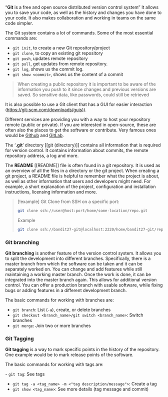 “**Git** is a free and open source distributed version control system”
It allows you to save your code, as well as the history and changes you have done to your code. It also makes collaboration and working in teams on the same code simpler.

The Git system contains a lot of commands. Some of the most essential commands are:

- `git init`, to create a new Git repository/project
- `git clone`, to copy an existing git repository
- `git push`, updates remote repository
- `git pull`, get updates from remote repository. 
- `git log`, shows us the commit log.
- `git show <commit>`, shows us the content of a commit

> When creating a public repository it is important to be aware of the information you push to it since changes and previous versions are saved. So sensitive data, like passwords, could still be retrieved

It is also possible to use a Git client that has a GUI for easier interaction ([https://git-scm.com/downloads/guis)](https://git-scm.com/downloads/guis)).

Different services are providing you with a way to host your repository remote (public or private). If you are interested in open-source, these are often also the places to get the software or contribute. Very famous ones would be [Github](https://github.com/) and [GitLab](https://about.gitlab.com/).

The ‘**.git**’ directory [[git (directory)]] contains all information that is required for version control. It contains information about commits, the remote repository address, a log and more.

The **README** [[README]] file is often found in a git repository. It is used as an overview of all the files in a directory or the git project. When creating a git project, a README file is helpful to remember what the project is about, as well as other information that users and developers might need. For example, a short explanation of the project, configuration and installation instructions, licensing information and more.

> [!example]
> Git Clone from SSH on a specific port:
> ````bash
> git clone ssh://user@host:port/home/some-location/repo.git
> ````
> Example
> ````bash
> git clone ssh://bandit27-git@localhost:2220/home/bandit27-git/repo.git
> ````

### **Git branching**

**Git branching** is another feature of the version control system. It allows you to split the development into different branches. Specifically, there is a master branch from which the software can be taken and it can be separately worked on. You can change and add features while still maintaining a working master branch. Once the work is done, it can be integrated into the master branch again. This allows for additional version control. You can offer a production branch with usable software, while fixing bugs or adding features in a different development branch.

The basic commands for working with branches are:

- `git branch`: List (`-a`), create, or delete branches
- `git checkout <branch_name>/git switch <branch_name>`: Switch branches
- `git merge`: Join two or more branches

### **Git Tagging**

**Git tagging** is a way to mark specific points in the history of the repository. One example would be to mark release points of the software. 

The basic commands for working with tags are:

- `git tag`: See tags
- `git tag -a <tag_name> -m <"tag description/message">`: Create a tag
- `git show <tag_name>`: See more details (tag message and commit)